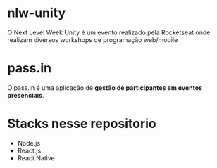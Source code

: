 # nlw-unity

O Next Level Week Unity é um evento realizado pela Rocketseat onde realizam diversos workshops de programação web/mobile

# pass.in

O pass.in é uma aplicação de **gestão de participantes em eventos presenciais**. 

# Stacks nesse repositorio

- Node.js
- React.js
- React Native